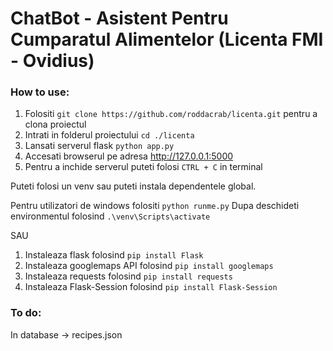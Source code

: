 # ChatBot - Asistent Pentru Cumparatul Alimentelor (Licenta FMI - Ovidius)

### How to use:

1. Folositi `git clone https://github.com/roddacrab/licenta.git` pentru a clona proiectul
2. Intrati in folderul proiectului `cd ./licenta`
3. Lansati serverul flask `python app.py`
4. Accesati browserul pe adresa http://127.0.0.1:5000
5. Pentru a inchide serverul puteti folosi `CTRL + C` in terminal

Puteti folosi un venv sau puteti instala dependentele global.

Pentru utilizatori de windows folositi `python runme.py`
Dupa deschideti environmentul folosind `.\venv\Scripts\activate`

SAU

1. Instaleaza flask folosind `pip install Flask`
2. Instaleaza googlemaps API folosind `pip install googlemaps`
3. Instaleaza requests folosind `pip install requests`
4. Instaleaza Flask-Session folosind `pip install Flask-Session`

### To do:

In database -> recipes.json 
